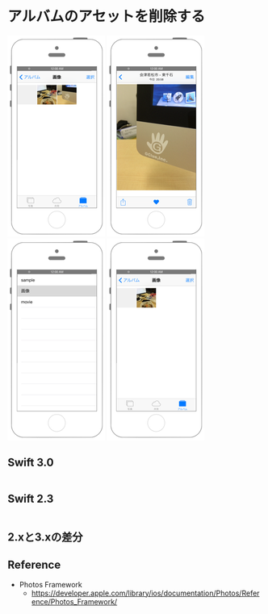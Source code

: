 # アルバムのアセットを削除する

![Preview photokit006](./img/photokit006.png) ![Preview PhotoKit006_2](./img/PhotoKit006_2.png) ![Preview PhotoKit006_3](./img/PhotoKit006_3.png) ![Preview PhotoKit006_4](./img/PhotoKit006_4.png)

## Swift 3.0

```swift
```

## Swift 2.3

```swift
```

## 2.xと3.xの差分

## Reference

* Photos Framework
    * https://developer.apple.com/library/ios/documentation/Photos/Reference/Photos_Framework/
